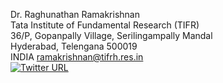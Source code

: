Dr. Raghunathan Ramakrishnan         
Tata Institute of Fundamental Research (TIFR)           
36/P, Gopanpally Village, Serilingampally Mandal           
Hyderabad, Telengana 500019          
INDIA
<ramakrishnan@tifrh.res.in>      
[![Twitter URL](https://img.shields.io/twitter/url/https/twitter.com/raghurama123.svg?style=social&label=%20%40raghurama123)](https://twitter.com/raghurama123)  

